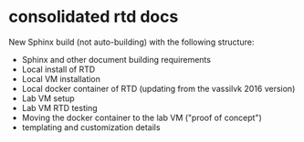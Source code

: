 # consolidated rtd docs
New Sphinx build (not auto-building) with the following structure:

- Sphinx and other document building requirements
- Local install of RTD
- Local VM installation
- Local docker container of RTD (updating from the vassilvk 2016 version)
- Lab VM setup
- Lab VM RTD testing
- Moving the docker container to the lab VM ("proof of concept")
- templating and customization details